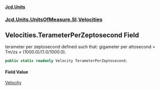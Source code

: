 #### [Jcd.Units](index 'index')
### [Jcd.Units.UnitsOfMeasure.SI](Jcd.Units.UnitsOfMeasure.SI 'Jcd.Units.UnitsOfMeasure.SI').[Velocities](Velocities 'Jcd.Units.UnitsOfMeasure.SI.Velocities')

## Velocities.TerameterPerZeptosecond Field

terameter per zeptosecond defined such that: gigameter per attosecond = Tm/zs × (1000.0)/(1.0/1000.0).

```csharp
public static readonly Velocity TerameterPerZeptosecond;
```

#### Field Value
[Velocity](Velocity 'Jcd.Units.UnitTypes.Velocity')